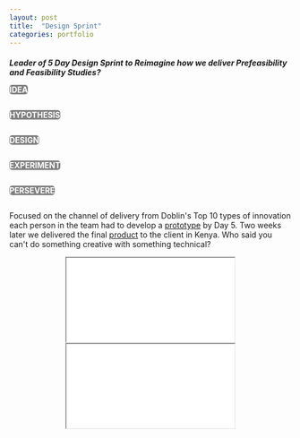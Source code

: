 ```yaml
---
layout: post
title:  "Design Sprint"
categories: portfolio
---
```

<h5 style="margin-bottom: 0px;">Leader of 5 Day Design Sprint to Reimagine <em>how we deliver Prefeasibility and Feasibility Studies?</em></h5>
<div style="padding:0px">

<div class="container" style="max-width: 100%; margin-bottom: 0px;">
  <div class="row" style="text-align:center;">
    <div class="two columns">
      <p style="background-color: gray; color: white; border-radius: 5px; padding:0px; text-align: center;"><strong>IDEA</strong></p>
    </div>
    <div class="three columns">
      <p style="background-color: gray; color: white; border-radius: 5px; padding:0px; text-align: center;"><strong>HYPOTHESIS</strong></p>
    </div>
    <div class="two columns">
      <p style="background-color: gray; color: white; border-radius: 5px; padding:0px; text-align: center;"><strong>DESIGN</strong></p>
    </div>
    <div class="three columns">
      <p style="background-color: gray; color: white; border-radius: 5px; padding:0px; text-align: center;"><strong>EXPERIMENT</strong></p>
    </div>
    <div class="two columns">
      <p style="background-color: gray; color: white; border-radius: 5px; padding:0px; text-align: center;"><strong>PERSEVERE</strong></p>
    </div>
  </div>

Focused on the channel of delivery from <a ref="https://www.doblin.com/ten-types">Doblin's Top 10 types of innovation</a> each person in the team had to develop a <a href="#prototype">prototype</a> by Day 5. Two weeks later we delivered the final <a href="#product">product</a> to the client in Kenya. Who said you can't do something creative with something technical?

<div class="container; u-full-width;" style="width: 100%; box-sizing: border-box;">
    <center><a name="prototype"><iframe src="{{site.baseurl}}/assets/Prototype.mp4"></iframe></a></center>
</div>

<div class="container; u-full-width;" style="width: 100%; box-sizing: border-box;">  
    <center><a name="product"><iframe src="{{site.baseurl}}/assets/DesignSprint.mp4"></iframe></a></center>
</div>

</div>
</div>
